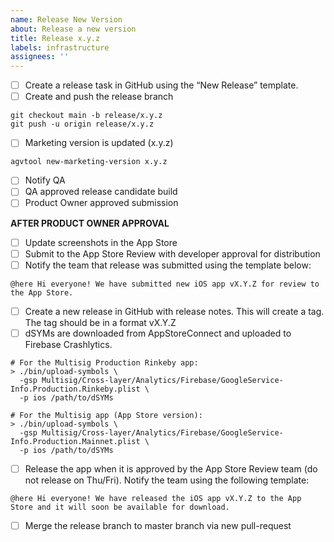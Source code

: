 ```yaml
---
name: Release New Version
about: Release a new version
title: Release x.y.z
labels: infrastructure
assignees: ''
---
```



- [ ] Create a release task in GitHub using the “New Release” template.
- [ ] Create and push the release branch
```
git checkout main -b release/x.y.z
git push -u origin release/x.y.z
```
- [ ] Marketing version is updated (x.y.z) 
```
agvtool new-marketing-version x.y.z
```
- [ ] Notify QA
- [ ] QA approved release candidate build
- [ ] Product Owner approved submission

**AFTER PRODUCT OWNER APPROVAL**

- [ ] Update screenshots in the App Store
- [ ] Submit to the App Store Review with developer approval for distribution
- [ ] Notify the team that release was submitted using the template below:
```
@here Hi everyone! We have submitted new iOS app vX.Y.Z for review to the App Store.
```
- [ ] Create a new release in GitHub with release notes. This will create a tag. The tag should be in a format vX.Y.Z
- [ ] dSYMs are downloaded from AppStoreConnect and uploaded to Firebase Crashlytics.
```
# For the Multisig Production Rinkeby app:
> ./bin/upload-symbols \
  -gsp Multisig/Cross-layer/Analytics/Firebase/GoogleService-Info.Production.Rinkeby.plist \
  -p ios /path/to/dSYMs
 
# For the Multisig app (App Store version):
> ./bin/upload-symbols \
  -gsp Multisig/Cross-layer/Analytics/Firebase/GoogleService-Info.Production.Mainnet.plist \
  -p ios /path/to/dSYMs
```
- [ ] Release the app when it is approved by the App Store Review team (do not release on Thu/Fri). Notify the team using the following template:
```
@here Hi everyone! We have released the iOS app vX.Y.Z to the App Store and it will soon be available for download.
```
- [ ]  Merge the release branch to master branch via new pull-request
